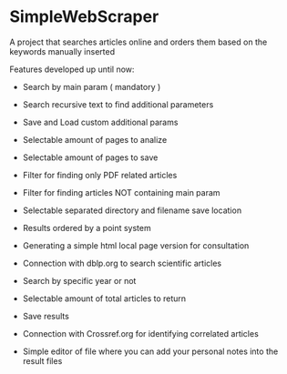 # SimpleWebScraper
A project that searches articles online and orders them based on the keywords manually inserted 

Features developed up until now:
- Search by main param ( mandatory )
- Search recursive text to find additional parameters
- Save and Load custom additional params
- Selectable amount of pages to analize 
- Selectable amount of pages to save

- Filter for finding only PDF related articles 
- Filter for finding articles NOT containing main param
- Selectable separated directory and filename save location 
  
- Results ordered by a point system
- Generating a simple html local page version for consultation

- Connection with dblp.org to search scientific articles
- Search by specific year or not
- Selectable amount of total articles to return
- Save results

- Connection with Crossref.org for identifying correlated articles

- Simple editor of file where you can add your personal notes into the result files
